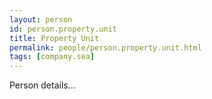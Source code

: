 ```yaml
---
layout: person
id: person.property.unit
title: Property Unit
permalink: people/person.property.unit.html
tags: [company.sea]
---
```


Person details...
